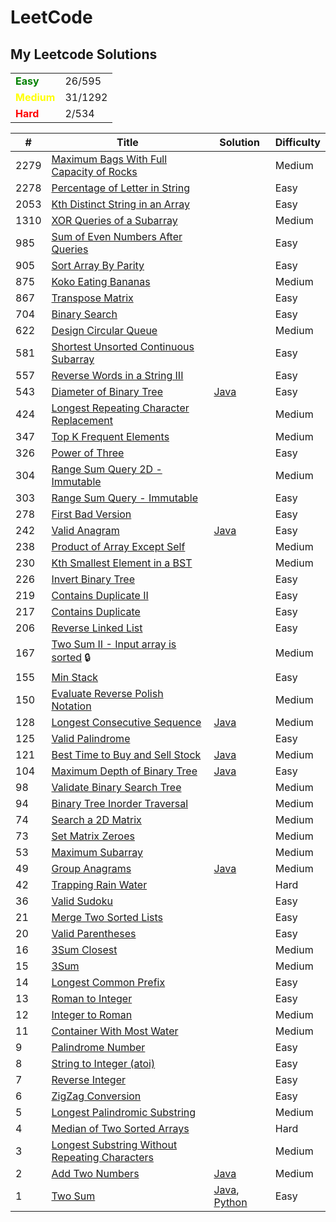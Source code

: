 # LeetCode

## My Leetcode Solutions

<table>
    <tr>
        <td>
            <span style="color:Green;font-weight:bold">
                Easy
            </span>
        </td>
        <td>
            26/595
        </td>
    </tr>
    <tr>
        <td>
            <span style="color:Yellow;font-weight:bold">
                Medium
            </span>
        </td>
        <td>
            31/1292
        </td>
    </tr>
    <tr>
        <td>
            <span style="color:Red;font-weight:bold">
                Hard
            </span>
        </td>
        <td> 
            2/534
        </td>
    </tr>
</table>

| #    | Title                                                                                                                           | Solution                                                                   | Difficulty |
| ---- | ------------------------------------------------------------------------------------------------------------------------------- | -------------------------------------------------------------------------- | ---------- |
| 2279 | [Maximum Bags With Full Capacity of Rocks](https://leetcode.com/problems/maximum-bags-with-full-capacity-of-rocks/)             |                                                                            | Medium     |
| 2278 | [Percentage of Letter in String](https://leetcode.com/problems/percentage-of-letter-in-string/)                                 |                                                                            | Easy       |
| 2053 | [Kth Distinct String in an Array](https://leetcode.com/problems/kth-distinct-string-in-an-array/)                               |                                                                            | Easy       |
| 1310 | [XOR Queries of a Subarray](https://leetcode.com/problems/xor-queries-of-a-subarray/)                                           |                                                                            | Medium     |
| 985  | [Sum of Even Numbers After Queries](https://leetcode.com/problems/sum-of-even-numbers-after-queries/)                           |                                                                            | Easy       |
| 905  | [Sort Array By Parity](https://leetcode.com/problems/sort-array-by-parity/)                                                     |                                                                            | Easy       |
| 875  | [Koko Eating Bananas](https://leetcode.com/problems/koko-eating-bananas/)                                                       |                                                                            | Medium     |
| 867  | [Transpose Matrix](https://leetcode.com/problems/transpose-matrix/)                                                             |                                                                            | Easy       |
| 704  | [Binary Search](https://leetcode.com/problems/binary-search/)                                                                   |                                                                            | Easy       |
| 622  | [Design Circular Queue](https://leetcode.com/problems/design-circular-queue/)                                                   |                                                                            | Medium     |
| 581  | [Shortest Unsorted Continuous Subarray](https://leetcode.com/problems/shortest-unsorted-continuous-subarray/)                   |                                                                            | Easy       |
| 557  | [Reverse Words in a String III](https://leetcode.com/problems/reverse-words-in-a-string-iii/)                                   |                                                                            | Easy       |
| 543  | [Diameter of Binary Tree](https://leetcode.com/problems/diameter-of-binary-tree/)                                               | [Java](algorithms/java/DiameterOfBinaryTree.java)                          | Easy       |
| 424  | [Longest Repeating Character Replacement](https://leetcode.com/problems/longest-repeating-character-replacement/)               |                                                                            | Medium     |
| 347  | [Top K Frequent Elements](https://leetcode.com/problems/top-k-frequent-elements/)                                               |                                                                            | Medium     |
| 326  | [Power of Three](https://leetcode.com/problems/power-of-three/)                                                                 |                                                                            | Easy       |
| 304  | [Range Sum Query 2D - Immutable](https://leetcode.com/problems/range-sum-query-2d-immutable/)                                   |                                                                            | Medium     |
| 303  | [Range Sum Query - Immutable](https://leetcode.com/problems/range-sum-query-immutable/)                                         |                                                                            | Easy       |
| 278  | [First Bad Version](https://leetcode.com/problems/first-bad-version/)                                                           |                                                                            | Easy       |
| 242  | [Valid Anagram](https://leetcode.com/problems/valid-anagram/)|[Java](algorithms/java/validAnagram.java)| Easy       |
| 238  | [Product of Array Except Self](https://leetcode.com/problems/product-of-array-except-self/)                                     |                                                                            | Medium     |
| 230  | [Kth Smallest Element in a BST](https://leetcode.com/problems/kth-smallest-element-in-a-bst/)                                   |                                                                            | Medium     |
| 226  | [Invert Binary Tree](https://leetcode.com/problems/invert-binary-tree/)                                                         |                                                                            | Easy       |
| 219  | [Contains Duplicate II](https://leetcode.com/problems/contains-duplicate-ii/)                                                   |                                                                            | Easy       |
| 217  | [Contains Duplicate](https://leetcode.com/problems/contains-duplicate/)                                                         |                                                                            | Easy       |
| 206  | [Reverse Linked List](https://leetcode.com/problems/reverse-linked-list/)                                                       |                                                                            | Easy       |
| 167  | [Two Sum II - Input array is sorted](https://leetcode.com/problems/two-sum-ii-input-array-is-sorted/) 🔒                        |                                                                            | Medium     |
| 155  | [Min Stack](https://leetcode.com/problems/min-stack/)                                                                           |                                                                            | Easy       |
| 150  | [Evaluate Reverse Polish Notation](https://leetcode.com/problems/evaluate-reverse-polish-notation/)                             |                                                                            | Medium     |
| 128  | [Longest Consecutive Sequence](https://leetcode.com/problems/longest-consecutive-sequence/)                                     | [Java](algorithms/java/longestConsecutiveSequence.java)                    | Medium     |
| 125  | [Valid Palindrome](https://leetcode.com/problems/valid-palindrome/)                                                             |                                                                            | Easy       |
| 121  | [Best Time to Buy and Sell Stock](https://leetcode.com/problems/best-time-to-buy-and-sell-stock/)                               | [Java](algorithms/java/bestTimeToBuyAndSellStock.java)                     | Medium     |
| 104  | [Maximum Depth of Binary Tree](https://leetcode.com/problems/maximum-depth-of-binary-tree/)                                     | [Java](algorithms/java/MaximumDepthOfBinaryTree.java)                      | Easy       |
| 98   | [Validate Binary Search Tree](https://leetcode.com/problems/validate-binary-search-tree/)                                       |                                                                            | Medium     |
| 94   | [Binary Tree Inorder Traversal](https://leetcode.com/problems/binary-tree-inorder-traversal/)                                   |                                                                            | Medium     |
| 74   | [Search a 2D Matrix](https://leetcode.com/problems/search-a-2d-matrix/)                                                         |                                                                            | Medium     |
| 73   | [Set Matrix Zeroes](https://leetcode.com/problems/set-matrix-zeroes/)                                                           |                                                                            | Medium     |
| 53   | [Maximum Subarray](https://leetcode.com/problems/maximum-subarray/)                                                             |                                                                            | Medium     |
| 49   | [Group Anagrams](https://leetcode.com/problems/anagrams/)|[Java](/home/maryll/Projects/leetcode/algorithms/java/groupAnagrams.java)| Medium     |
| 42   | [Trapping Rain Water](https://leetcode.com/problems/trapping-rain-water/)                                                       |                                                                            | Hard       |
| 36   | [Valid Sudoku](https://leetcode.com/problems/valid-sudoku/)                                                                     |                                                                            | Easy       |
| 21   | [Merge Two Sorted Lists](https://leetcode.com/problems/merge-two-sorted-lists/)                                                 |                                                                            | Easy       |
| 20   | [Valid Parentheses](https://leetcode.com/problems/valid-parentheses/)                                                           |                                                                            | Easy       |
| 16   | [3Sum Closest](https://leetcode.com/problems/3sum-closest/)                                                                     |                                                                            | Medium     |
| 15   | [3Sum](https://leetcode.com/problems/3sum/)                                                                                     |                                                                            | Medium     |
| 14   | [Longest Common Prefix](https://leetcode.com/problems/longest-common-prefix/)                                                   |                                                                            | Easy       |
| 13   | [Roman to Integer](https://leetcode.com/problems/roman-to-integer/)                                                             |                                                                            | Easy       |
| 12   | [Integer to Roman](https://leetcode.com/problems/integer-to-roman/)                                                             |                                                                            | Medium     |
| 11   | [Container With Most Water](https://leetcode.com/problems/container-with-most-water/)                                           |                                                                            | Medium     |
| 9    | [Palindrome Number](https://leetcode.com/problems/palindrome-number/)                                                           |                                                                            | Easy       |
| 8    | [String to Integer (atoi)](https://leetcode.com/problems/string-to-integer-atoi/)                                               |                                                                            | Easy       |
| 7    | [Reverse Integer](https://leetcode.com/problems/reverse-integer/)                                                               |                                                                            | Easy       |
| 6    | [ZigZag Conversion](https://leetcode.com/problems/zigzag-conversion/)                                                           |                                                                            | Easy       |
| 5    | [Longest Palindromic Substring](https://leetcode.com/problems/longest-palindromic-substring/)                                   |                                                                            | Medium     |
| 4    | [Median of Two Sorted Arrays](https://leetcode.com/problems/median-of-two-sorted-arrays/)                                       |                                                                            | Hard       |
| 3    | [Longest Substring Without Repeating Characters](https://leetcode.com/problems/longest-substring-without-repeating-characters/) |                                                                            | Medium     |
| 2    | [Add Two Numbers](https://leetcode.com/problems/add-two-numbers/)                                                               | [Java](algorithms/java/addTwoNumbers.java)                                 | Medium     |
| 1    | [Two Sum](https://leetcode.com/problems/two-sum/)                                                                               | [Java](algorithms/java/twoSum.java), [Python](algorithms/python/twoSum.py) | Easy       |
